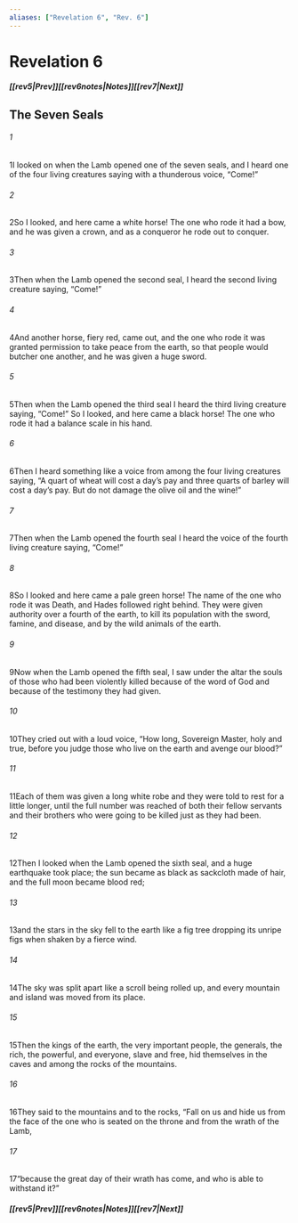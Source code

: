 ```yaml
---
aliases: ["Revelation 6", "Rev. 6"]
---
```

# Revelation 6
##### <span class=arrow-left></span>[[rev5|Prev]]<span class=navigation-separator></span>[[rev6notes|Notes]]<span class=navigation-separator></span>[[rev7|Next]]<span class=arrow-right></span>
## The Seven Seals
###### 1
<span class=verse-first>1</span>I looked on when the Lamb opened one of the seven seals, and I heard one of the four living creatures saying with a thunderous voice, “Come!”
###### 2
<span class=verse-body>2</span>So I looked, and here came a white horse! The one who rode it had a bow, and he was given a crown, and as a conqueror he rode out to conquer.
<div class=paragraph-break></div>

###### 3
<span class=verse-first>3</span>Then when the Lamb opened the second seal, I heard the second living creature saying, “Come!”
###### 4
<span class=verse-body>4</span>And another horse, fiery red, came out, and the one who rode it was granted permission to take peace from the earth, so that people would butcher one another, and he was given a huge sword.
<div class=paragraph-break></div>

###### 5
<span class=verse-first>5</span>Then when the Lamb opened the third seal I heard the third living creature saying, “Come!” So I looked, and here came a black horse! The one who rode it had a balance scale in his hand.
###### 6
<span class=verse-body>6</span>Then I heard something like a voice from among the four living creatures saying, “A quart of wheat will cost a day’s pay and three quarts of barley will cost a day’s pay. But do not damage the olive oil and the wine!”
<div class=paragraph-break></div>

###### 7
<span class=verse-first>7</span>Then when the Lamb opened the fourth seal I heard the voice of the fourth living creature saying, “Come!”
###### 8
<span class=verse-body>8</span>So I looked and here came a pale green horse! The name of the one who rode it was Death, and Hades followed right behind. They were given authority over a fourth of the earth, to kill its population with the sword, famine, and disease, and by the wild animals of the earth.
<div class=paragraph-break></div>

###### 9
<span class=verse-first>9</span>Now when the Lamb opened the fifth seal, I saw under the altar the souls of those who had been violently killed because of the word of God and because of the testimony they had given.
###### 10
<span class=verse-body>10</span>They cried out with a loud voice, “How long, Sovereign Master, holy and true, before you judge those who live on the earth and avenge our blood?”
###### 11
<span class=verse-body>11</span>Each of them was given a long white robe and they were told to rest for a little longer, until the full number was reached of both their fellow servants and their brothers who were going to be killed just as they had been.
<div class=paragraph-break></div>

###### 12
<span class=verse-first>12</span>Then I looked when the Lamb opened the sixth seal, and a huge earthquake took place; the sun became as black as sackcloth made of hair, and the full moon became blood red;
###### 13
<span class=verse-body>13</span>and the stars in the sky fell to the earth like a fig tree dropping its unripe figs when shaken by a fierce wind.
###### 14
<span class=verse-body>14</span>The sky was split apart like a scroll being rolled up, and every mountain and island was moved from its place.
###### 15
<span class=verse-body>15</span>Then the kings of the earth, the very important people, the generals, the rich, the powerful, and everyone, slave and free, hid themselves in the caves and among the rocks of the mountains.
###### 16
<span class=verse-body>16</span>They said to the mountains and to the rocks, “Fall on us and hide us from the face of the one who is seated on the throne and from the wrath of the Lamb,
###### 17
<span class=verse-body>17</span>“because the great day of their wrath has come, and who is able to withstand it?”
##### <span class=arrow-left></span>[[rev5|Prev]]<span class=navigation-separator></span>[[rev6notes|Notes]]<span class=navigation-separator></span>[[rev7|Next]]<span class=arrow-right></span>